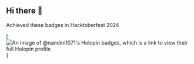 ## Hi there 👋
Achieved these badges in Hacktoberfest 2024 


[![An image of @nandini1071's Holopin badges, which is a link to view their full Holopin profile](https://holopin.me/nandini1071)]

<!--
**Nandini1071/Nandini1071** is a ✨ _special_ ✨ repository because its `README.md` (this file) appears on your GitHub profile.

Here are some ideas to get you started:

- 🔭 I’m currently working on ...
- 🌱 I’m currently learning ...
- 👯 I’m looking to collaborate on ...
- 🤔 I’m looking for help with ...
- 💬 Ask me about ...
- 📫 How to reach me: ...
- 😄 Pronouns: ...
- ⚡ Fun fact: ...
-->
